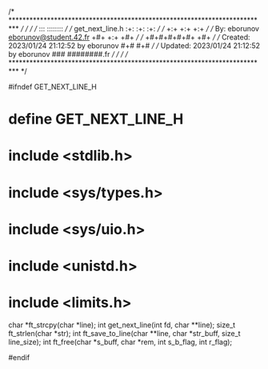 /* ************************************************************************** */
/*                                                                            */
/*                                                        :::      ::::::::   */
/*   get_next_line.h                                    :+:      :+:    :+:   */
/*                                                    +:+ +:+         +:+     */
/*   By: eborunov <eborunov@student.42.fr>          +#+  +:+       +#+        */
/*                                                +#+#+#+#+#+   +#+           */
/*   Created: 2023/01/24 21:12:52 by eborunov          #+#    #+#             */
/*   Updated: 2023/01/24 21:12:52 by eborunov         ###   ########.fr       */
/*                                                                            */
/* ************************************************************************** */

#ifndef GET_NEXT_LINE_H
# define GET_NEXT_LINE_H

# include <stdlib.h>
# include <sys/types.h>
# include <sys/uio.h>
# include <unistd.h>
# include <limits.h>

char		*ft_strcpy(char *line);
int			get_next_line(int fd, char **line);
size_t		ft_strlen(char *str);
int			ft_save_to_line(char **line, char *str_buff, size_t line_size);
int			ft_free(char *s_buff, char *rem, int s_b_flag, int r_flag);

#endif
